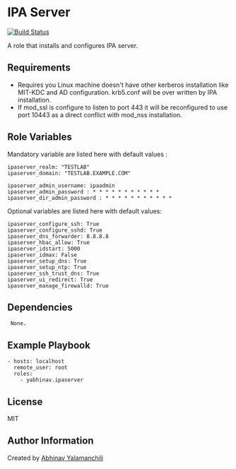 IPA Server 
==========

[![Build Status](https://travis-ci.org/yabhinav/ansible-role-ipaserver.svg?branch=master)](https://travis-ci.org/yabhinav/ansible-role-ipaserver)

A role that installs and configures IPA server.

Requirements
------------
- Requires you Linux machine doesn't have other kerberos installation like MIT-KDC and AD configuration. krb5.conf will be over written by IPA installation.
- If mod_ssl is configure to listen to port 443 it will be reconfigured to use port 10443 as a direct conflict with mod_nss installation.


Role Variables
--------------

Mandatory variable are listed here with default values :

	ipaserver_realm: "TESTLAB"
	ipaserver_domain: "TESTLAB.EXAMPLE.COM"

	ipaserver_admin_username: ipaadmin
	ipaserver_admin_password : * * * * * * * * * * * 
	ipaserver_dir_admin_password : * * * * * * * * * * * 


Optional variables are listed here with default values:

	ipaserver_configure_ssh: True
	ipaserver_configure_sshd: True
	ipaserver_dns_forwarder: 8.8.8.8
	ipaserver_hbac_allow: True
	ipaserver_idstart: 5000
	ipaserver_idmax: False
	ipaserver_setup_dns: True
	ipaserver_setup_ntp: True
	ipaserver_ssh_trust_dns: True
	ipaserver_ui_redirect: True
	ipaserver_manage_firewalld: True


Dependencies
------------

	 None.

Example Playbook
----------------

	- hosts: localhost
	  remote_user: root
	  roles:
	    - yabhinav.ipaserver

License
-------

MIT


Author Information
------------------

Created by [Abhinav Yalamanchili](https://github.com/yabhinav)
